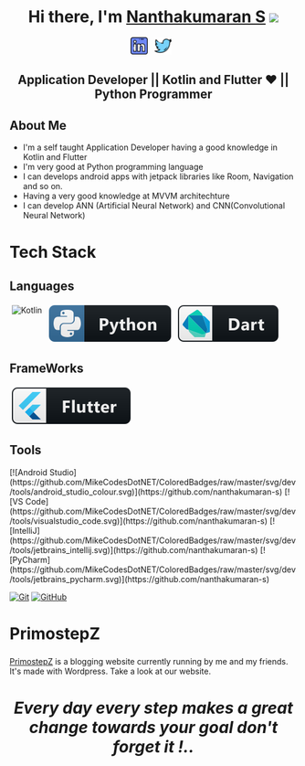 <div align="center">
   <h1>Hi there, I'm <a href="https://nanthakumaran.now.sh/">Nanthakumaran S</a> <img src="https://media.giphy.com/media/hvRJCLFzcasrR4ia7z/giphy.gif" width="25px"> </h1>
</div>

<p align='center'>
   <a href="https://www.linkedin.com/in/nanthakumaran-senthil-nathan-6aa65b191/"><img height="30" src="https://raw.githubusercontent.com/8bithemant/8bithemant/master/linkedin.png?raw=true"></a>&nbsp;&nbsp;
<a href="https://twitter.com/nanthakumaran_/"><img height="30" src="https://raw.githubusercontent.com/8bithemant/8bithemant/master/twitter.png?raw=true"></a>&nbsp;&nbsp;
 </p>

## <p align='center'>Application Developer || Kotlin and Flutter ❤ || Python Programmer </p>

## About Me
- I'm a self taught Application Developer having a good knowledge in Kotlin and Flutter
- I'm very good at Python programming language
- I can develops android apps with jetpack libraries like Room, Navigation and so on.
- Having a very good knowledge at MVVM architechture
- I can develop ANN (Artificial Neural Network) and CNN(Convolutional Neural Network)

## <h1> Tech Stack </h1>

## Languages

<p>
  <img src="https://img.shields.io/badge/-Kotlin-black?style=flat&logo=kotlin&logowidth=20" alt="Kotlin" style="vertical-align:top; margin:4px">
  <img src="https://github.com/MikeCodesDotNET/ColoredBadges/raw/master/svg/dev/languages/python.svg" alt="Python" style="vertical-align:top; margin:4px">
  <img src="https://github.com/MikeCodesDotNET/ColoredBadges/raw/master/svg/dev/languages/dart_colour.svg" alt="Dart" style="vertical-align:top; margin:4px"> 
</p>

## FrameWorks

<p>
  <img src="https://github.com/MikeCodesDotNET/ColoredBadges/raw/master/svg/dev/frameworks/flutter.svg" alt="Flutter" style="vertical-align:top; margin:4px">
</p>

## Tools

<p>
   [![Android Studio](https://github.com/MikeCodesDotNET/ColoredBadges/raw/master/svg/dev/tools/android_studio_colour.svg)](https://github.com/nanthakumaran-s)
   [![VS Code](https://github.com/MikeCodesDotNET/ColoredBadges/raw/master/svg/dev/tools/visualstudio_code.svg)](https://github.com/nanthakumaran-s)
   [![IntelliJ](https://github.com/MikeCodesDotNET/ColoredBadges/raw/master/svg/dev/tools/jetbrains_intellij.svg)](https://github.com/nanthakumaran-s)
   [![PyCharm](https://github.com/MikeCodesDotNET/ColoredBadges/raw/master/svg/dev/tools/jetbrains_pycharm.svg)](https://github.com/nanthakumaran-s)
</p>

[![Git](https://img.shields.io/badge/-Git-black?style=flat&logo=git)](https://github.com/nanthakumaran-s) [![GitHub](https://img.shields.io/badge/-GitHub-181717?style=flat&logo=github)](https://github.com/nanthakumaran-s)

# PrimostepZ <h3> 
[PrimostepZ](https://primostepz.come)</h3>  is a blogging website currently running by me and my friends. It's made with Wordpress. Take a look at our website.

<h1 align='center'><i>Every day every step makes a great change towards your goal don't forget it !..</i></h1>

[![]()](https://github.com/nanthakumaran-s)
